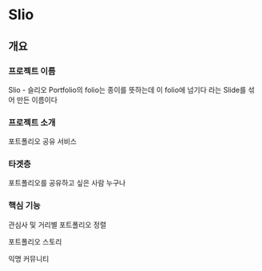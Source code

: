 # Slio
## 개요
### 프로젝트 이름

Slio - 슬리오
Portfolio의 folio는 종이를 뜻하는데 이 folio에 넘기다 라는 Slide를 섞어 만든 이름이다

### 프로젝트 소개

포트폴리오 공유 서비스

### 타겟층

포트폴리오를 공유하고 싶은 사람 누구나

### 핵심 기능

관심사 및 거리별 포트폴리오 정렬

포트폴리오 스토리

익명 커뮤니티


